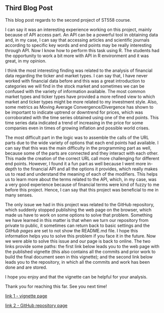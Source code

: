 ## Third Blog Post

This blog post regards to the second project of ST558 course.

I can say it was an interesting experience working on this project, mainly because of API access part. An API can be a powerful tool in obtaining data and, in my case, I can say that accessing articles and scientific journals according to specific key words and end points may be really interesting through API. Now I know how to perform this task using R. The students had the opportunity to work a bit more with API in R environment and it was great, in my opinion.

I think the most interesting finding was related to the analysis of financial data regarding the ticker and market types. I can say that, I have never worked with financial data before and this was a great introduction to categories we will find in the stock market and sometimes we can be confused with the variety of information available. The most common market types and ticker types have provided a more refined view to which market and ticker types might be more related to my investment style. Also, some metrics as Moving Average Convergence/Divergence has shown to be important to indicate uptrend or downtrend for prices, which was corroborated with the time series obtained using one of the end points. This time series data indicated a trend of increasing in the price for some companies even in times of growing inflation and possible world crises.

The most difficult part in the logic was to assemble the calls of the URL parts due to the wide variety of options that each end points had available. I can say that this was the main difficulty in the programming part as well, because some of the parts are connected and they interact with each other. This made the creation of the correct URL call more challenging for different end points. However, I found it a fun part as well because I went more in-depth to the financial API and all the options it provides, which really makes us to read and understand the meaning of each of the modifiers. This helps us to learn more about the terms related to the API, which, in my case, was a very good experience because of financial terms were kind of fuzzy to me before this project. Hence, I can say that this project was beneficial to me in many senses.

The only issue we had in this project was related to the GitHub repository, which suddenly stopped publishing the web page on the browser, which made us have to work on some options to solve that problem. Something we have learned in this matter is that when we turn our repository from private to public, it sometimes can return back to basic settings and the *GitHub pages* are set to not show the README.md file. I hope this information helps you to solve this problem if you face it in the future. Now we were able to solve this issue and our page is back to online. The two links provide some paths: the first link below leads you to the web page with the published vignette (this also contains all the commits and prior work to build the final document seen in this vignette); and the second link below leads you to the repository, in which all the commits and work has been done and are stored.

I hope you enjoy and that the vignette can be helpful for your analysis.

Thank you for reaching this far. See you next time!


[link 1 - vignette page](https://cassioaumonti.github.io/project2T/)

[link 2 - GitHub repository page](https://github.com/cassioaumonti/project2T)



